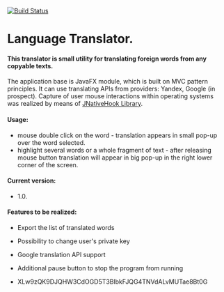[![Build Status](https://travis-ci.org/TopJavaDev/Translator.svg?branch=master)](https://travis-ci.org/TopJavaDev/Translator)

Language Translator. 
===================
#### This translator is small utility for translating foreign words from any copyable texts.

The application base is JavaFX module, which is built on MVC pattern principles. It can use translating APIs from providers: Yandex, Google (in prospect).
Capture of user mouse interactions within operating systems was realized by means of [JNativeHook Library](https://github.com/kwhat/jnativehook).

#### Usage: 
- mouse double click on the word - translation appears in small pop-up over the word selected.
- highlight several words or a whole fragment of text - after releasing mouse button translation will appear in big pop-up in the right lower corner of the screen.

#### Current version:
- 1.0.

#### Features to be realized:
- Export the list of translated words
- Possibility to change user's private key
- Google translation API support
- Additional pause button to stop the program from running

- XLw9zQK9DJQHW3CdOGD5T3BlbkFJQG4TNVdALvMUTae8Bt0G
